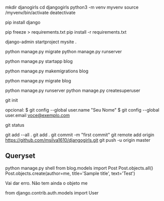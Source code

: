 mkdir djanogirls
cd djangogirls
python3 -m venv myvenv
source /myvenv/bin/activate
deatectivate

pip install django

pip freeze > requirements.txt
pip install -r requirements.txt


django-admin startproject mysite .

python manage.py migrate
python manage.py runserver

python manage.py startapp blog


python manage.py makemigrations blog

python manage.py migrate blog

python manage.py runserver
python manage.py createsuperuser

git init

opcional:
$ git config --global user.name "Seu Nome"
$ git config --global user.email voce@exemplo.com

git status

git add --all .
git add .
git commit -m "first commit"
git remote add origin https://github.com/msilva1610/djangogirls.git
git push -u origin master


## Queryset

python manage.py shell
from blog.models import Post
Post.objects.all()
Post.objects.create(author=me, title='Sample title', text='Test')

Vai dar erro. Não tem ainda o objeto me

from django.contrib.auth.models import User